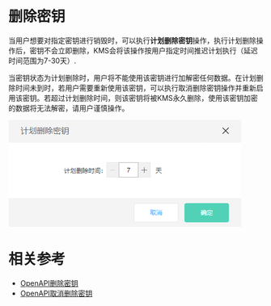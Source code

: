 # 删除密钥

当用户想要对指定密钥进行销毁时，可以执行**计划删除密钥**操作，执行计划删除操作后，密钥不会立即删除，KMS会将该操作按用户指定时间推迟计划执行（延迟时间范围为7-30天）.

当密钥状态为计划删除时，用户将不能使用该密钥进行加解密任何数据。在计划删除时间未到时，若用户需要重新使用该密钥，可以执行取消删除密钥操作并重新启用该密钥。若超过计划删除时间，则该密钥将被KMS永久删除，使用该密钥加密的数据将无法解密，请用户谨慎操作。

![删除密钥](/image/Key-Management-Service/Key-Management/计划删除密钥弹窗.png)

# 相关参考
- [OpenAPI删除密钥](/API/Key-Management-Service/Key-Management-Service/scheduleKeyDeletion.md)
- [OpenAPI取消删除密钥](/API/Key-Management-Service/Key-Management-Service/cancelKeyDeletion.md)
